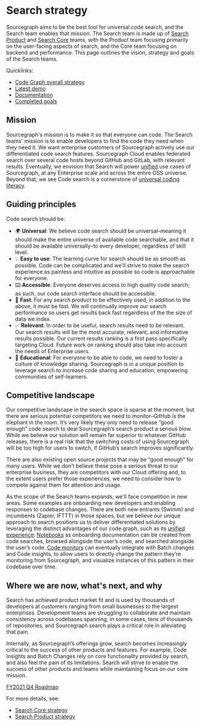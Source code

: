 # Search strategy

Sourcegraph aims to be the best tool for universal code search, and the Search team enables that mission. The Search team is made up of [Search Product](../../../../engineering/code-graph/search/product.md) and [Search Core](../../../../engineering/code-graph/search/core.md) teams, with the Product team focusing primarily on the user-facing aspects of search, and the Core team focusing on backend and performance. This page outlines the vision, strategy and goals of the Search teams.

Quicklinks:

- [Code Graph overall strategy](../index.md)
- [Latest demo](https://www.youtube.com/watch?v=XLfE2YuRwvw)
- [Documentation](https://docs.sourcegraph.com/code_search/)
- [Completed goals](../../../../engineering/code-graph/search/goals_completed.md)

## Mission

Sourcegraph's mission is to make it so that everyone can code. The Search teams' mission is to enable developers to find the code they need when they need it. We want enterprise customers of Sourcegraph actively use our differentiated code search features. Sourcegraph Cloud enables federated search over several code hosts beyond GitHub and GitLab, with relevant results. Eventually, we envision that Search will power [unified](../index.md#deliver-a-unified-experience) use cases of Sourcegraph, at any Enterprise scale and across the entire OSS universe. Beyond that, we see Code search is a cornerstone of [universal coding literacy](../../index.md#ten-year-vision-democratize-coding).

## Guiding principles

Code search should be:

- 🌍 **Universal**: We believe code search should be universal–meaning it should make the entire universe of available code searchable, and that it should be available universally–to every developer, regardless of skill level.
- 💡 **Easy to use**: The learning curve for search should be as smooth as possible. Code can be complicated and we'll strive to make the search experience as painless and intuitive as possible so code is approachable for everyone.
- ⌨️ **Accessible**: Everyone deserves access to high quality code search; as such, our code search interface should be accessible.
- 🚀 **Fast**: For any search product to be effectively used, in addition to the above, it must be fast. We will continually improve our search performance so users get results back fast regardless of the the size of data we index.
- ✅ **Relevant**: In order to be useful, search results need to be relevant. Our search results will be the most accurate, relevant, and informative results possible. Our current results ranking is a first pass specifically targeting Cloud. Future work on ranking should also take into account the needs of Enterprise users.
- 🧠 **Educational**: For everyone to be able to code, we need to foster a culture of knowledge sharing. Sourcegraph is in a unique position to leverage search to increase code sharing and education, empowering communities of self-learners.

## Competitive landscape

Our competitive landscape in the search space is sparse at the moment, but there are serious potential competitors we need to monitor–GitHub is the elephant in the room. It’s very likely they only need to release “good enough” code search to deal Sourcegraph’s search product a serious blow. While we believe our solution will remain far superior to whatever GitHub releases, there is a real risk that the switching costs of using Sourcegraph will be too high for users to switch, if GitHub’s search improves significantly.

There are also existing open source projects that may be “good enough” for many users. While we don’t believe these pose a serious threat to our enterprise business, they are competitors with our Cloud offering and, to the extent users prefer those experiences, we need to consider how to compete against them for attention and usage.

As the scope of the Search teams expands, we'll face competition in new areas. Some examples are onboarding new developers and enabling responses to codebase changes. There are both new entrants (Swimm) and incumbents (Zapier, IFTTT) in those spaces, but we believe our unique approach to search positions us to deliver differentiated solutions by leveraging the distinct advantages of our code graph, such as its [unified experience](../index.md#deliver-a-unified-experience): [Notebooks](https://sourcegraph.com/search/notebook) as onboarding documentation can be created from code searches, browsed alongside the user’s code, and searched alongside the user’s code. [Code monitors](https://sourcegraph.com/code-monitoring) can eventually integrate with Batch changes and Code insights, to allow users to directly change the pattern they’re monitoring from Sourcegraph, and visualize instances of this pattern in their codebase over time.

## Where we are now, what's next, and why

Search has achieved product market fit and is used by thousands of developers at customers ranging from small businesses to the largest enterprises. Development teams are struggling to collaborate and maintain consistency across codebases spanning, in some cases, tens of thousands of repositories, and Sourcegraph search plays a critical role in alleviating that pain.

Internally, as Sourcegraph’s offerings grow, search becomes increasingly critical to the success of other products and features. For example, Code Insights and Batch Changes rely on core functionality provided by search, and also feel the pain of its limitations. Search will strive to enable the success of other products and teams while maintaining focus on our core mission.

[FY2021 Q4 Roadmap](https://app.productplan.com/pr/Gkvre8UGfdmM93rKHeVoGTP0ZboBns_s)

For more details, see:

- [Search Core strategy](./core.md)
- [Search Product strategy](./product.md)
